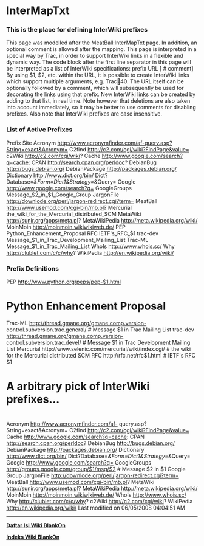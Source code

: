 # InterMapTxt

### This is the place for defining InterWiki prefixes
This page was modelled after the ​MeatBall:InterMapTxt page. In addition, an
optional comment is allowed after the mapping.
This page is interpreted in a special way by Trac, in order to support
InterWiki links in a flexible and dynamic way.
The code block after the first line separator in this page will be interpreted
as a list of InterWiki specifications:
prefix <space> URL [<space> # comment]
By using $1, $2, etc. within the URL, it is possible to create InterWiki links
which support multiple arguments, e.g. Trac:ticket:40. The URL itself can be
optionally followed by a comment, which will subsequently be used for
decorating the links using that prefix.
New InterWiki links can be created by adding to that list, in real time. Note
however that deletions are also taken into account immediately, so it may be
better to use comments for disabling prefixes.
Also note that InterWiki prefixes are case insensitive.

### List of Active Prefixes
Prefix        Site
Acronym       http://www.acronymfinder.com/af-query.asp?String=exact&Acronym=
C2find        http://c2.com/cgi/wiki?FindPage&value=
c2Wiki        http://c2.com/cgi/wiki?
Cache         http://www.google.com/search?q=cache:
CPAN          http://search.cpan.org/perldoc?
DebianBug     http://bugs.debian.org/
DebianPackage http://packages.debian.org/
Dictionary    http://www.dict.org/bin/
              Dict?Database=*&Form=Dict1&Strategy=*&Query=
Google        http://www.google.com/search?q=
GoogleGroups  Message_$2_in_$1_Google_Group
JargonFile    http://downlode.org/perl/jargon-redirect.cgi?term=
MeatBall      http://www.usemod.com/cgi-bin/mb.pl?
Mercurial     the_wiki_for_the_Mercurial_distributed_SCM
MetaWiki      http://sunir.org/apps/meta.pl?
MetaWikiPedia http://meta.wikipedia.org/wiki/
MoinMoin      http://moinmoin.wikiwikiweb.de/
PEP           Python_Enhancement_Proposal
RFC           IETF's_RFC_$1
trac-dev      Message_$1_in_Trac_Development_Mailing_List
Trac-ML       Message_$1_in_Trac_Mailing_List
WhoIs         http://www.whois.sc/
Why           http://clublet.com/c/c/why?
WikiPedia     http://en.wikipedia.org/wiki/

### Prefix Definitions
PEP     http://www.python.org/peps/pep-$1.html

# Python Enhancement Proposal
Trac-ML  http://thread.gmane.org/gmane.comp.version-
control.subversion.trac.general/ # Message $1 in Trac Mailing List
trac-dev http://thread.gmane.org/gmane.comp.version-
control.subversion.trac.devel/   # Message $1 in Trac Development Mailing List
Mercurial http://www.selenic.com/mercurial/wiki/index.cgi/ # the wiki for the
Mercurial distributed SCM
RFC       http://rfc.net/rfc$1.html # IETF's RFC $1
#
# A arbitrary pick of InterWiki prefixes...
#
Acronym          http://www.acronymfinder.com/af-
query.asp?String=exact&Acronym=
C2find           http://c2.com/cgi/wiki?FindPage&value=
Cache            http://www.google.com/search?q=cache:
CPAN             http://search.cpan.org/perldoc?
DebianBug        http://bugs.debian.org/
DebianPackage    http://packages.debian.org/
Dictionary       http://www.dict.org/bin/
Dict?Database=*&Form=Dict1&Strategy=*&Query=
Google           http://www.google.com/search?q=
GoogleGroups     http://groups.google.com/group/$1/msg/$2        # Message $2
in $1 Google Group
JargonFile       http://downlode.org/perl/jargon-redirect.cgi?term=
MeatBall         http://www.usemod.com/cgi-bin/mb.pl?
MetaWiki         http://sunir.org/apps/meta.pl?
MetaWikiPedia    http://meta.wikipedia.org/wiki/
MoinMoin         http://moinmoin.wikiwikiweb.de/
WhoIs            http://www.whois.sc/
Why              http://clublet.com/c/c/why?
c2Wiki             http://c2.com/cgi/wiki?
WikiPedia        http://en.wikipedia.org/wiki/
Last modified on 06/05/2008 04:04:51 AM
 
---
[**Daftar Isi Wiki BlankOn**](/DaftarIsi/README.md)
 
[**Indeks Wiki BlankOn**](/Indeks.md)


